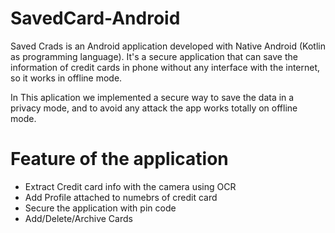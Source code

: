 # SavedCard-Android

Saved Crads is an Android application developed with Native Android (Kotlin as programming language). It's a secure application that can save the information of credit cards in phone without any interface with the internet, so it works in offline mode.

In This aplication we implemented a secure way to save the data in a privacy mode, and to avoid any attack the app works totally on offline mode.

# Feature of the application

* Extract Credit card info with the camera using OCR
* Add Profile attached to numebrs of credit card
* Secure the application with pin code
* Add/Delete/Archive Cards
